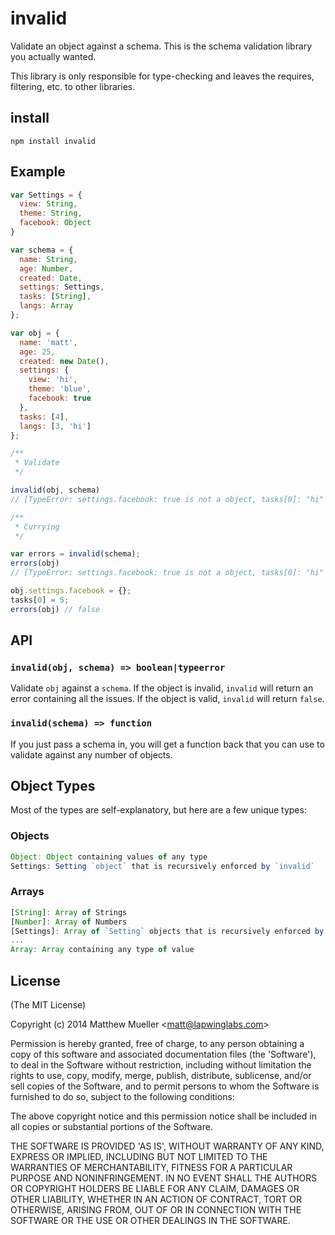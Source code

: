 
# invalid

  Validate an object against a schema. This is the schema validation library you actually wanted.

  This library is only responsible for type-checking and leaves the requires, filtering, etc. to other libraries.

## install

    npm install invalid

## Example

```js
var Settings = {
  view: String,
  theme: String,
  facebook: Object
}

var schema = {
  name: String,
  age: Number,
  created: Date,
  settings: Settings,
  tasks: [String],
  langs: Array
};

var obj = {
  name: 'matt',
  age: 25,
  created: new Date(),
  settings: {
    view: 'hi',
    theme: 'blue',
    facebook: true
  },
  tasks: [4],
  langs: [3, 'hi']
};

/**
 * Validate
 */

invalid(obj, schema)
// [TypeError: settings.facebook: true is not a object, tasks[0]: "hi" is not a number]

/**
 * Currying
 */

var errors = invalid(schema);
errors(obj)
// [TypeError: settings.facebook: true is not a object, tasks[0]: "hi" is not a number]

obj.settings.facebook = {};
tasks[0] = 5;
errors(obj) // false
```

## API

### `invalid(obj, schema) => boolean|typeerror`

Validate `obj` against a `schema`. If the object is invalid, `invalid` will return an error containing all the issues. If the object is valid, `invalid` will return `false`.

### `invalid(schema) => function`

If you just pass a schema in, you will get a function back that you can use to validate against any number of objects.

## Object Types

Most of the types are self-explanatory, but here are a few unique types:

### Objects

```js
Object: Object containing values of any type
Settings: Setting `object` that is recursively enforced by `invalid`
```

### Arrays

```js
[String]: Array of Strings
[Number]: Array of Numbers
[Settings]: Array of `Setting` objects that is recursively enforced by `invalid`.
...
Array: Array containing any type of value
```

## License

(The MIT License)

Copyright (c) 2014 Matthew Mueller &lt;matt@lapwinglabs.com&gt;

Permission is hereby granted, free of charge, to any person obtaining
a copy of this software and associated documentation files (the
'Software'), to deal in the Software without restriction, including
without limitation the rights to use, copy, modify, merge, publish,
distribute, sublicense, and/or sell copies of the Software, and to
permit persons to whom the Software is furnished to do so, subject to
the following conditions:

The above copyright notice and this permission notice shall be
included in all copies or substantial portions of the Software.

THE SOFTWARE IS PROVIDED 'AS IS', WITHOUT WARRANTY OF ANY KIND,
EXPRESS OR IMPLIED, INCLUDING BUT NOT LIMITED TO THE WARRANTIES OF
MERCHANTABILITY, FITNESS FOR A PARTICULAR PURPOSE AND NONINFRINGEMENT.
IN NO EVENT SHALL THE AUTHORS OR COPYRIGHT HOLDERS BE LIABLE FOR ANY
CLAIM, DAMAGES OR OTHER LIABILITY, WHETHER IN AN ACTION OF CONTRACT,
TORT OR OTHERWISE, ARISING FROM, OUT OF OR IN CONNECTION WITH THE
SOFTWARE OR THE USE OR OTHER DEALINGS IN THE SOFTWARE.
